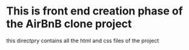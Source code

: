 # This is front end creation phase of the AirBnB clone project
this directpry contains all the html and css files of the project
